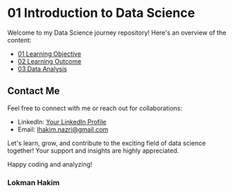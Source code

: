 # 01 Introduction to Data Science
Welcome to my Data Science journey repository! Here's an overview of the content:

- [01 Learning Objective](https://github.com/lokmanTech/01_Introduction_to_Data_Science/blob/main/01%20Learning%20Objective)
- [02 Learning Outcome](https://github.com/lokmanTech/01_Introduction_to_Data_Science/blob/main/02%20Learning%20Outcome)
- [03 Data Analysis](https://github.com/lokmanTech/01_Introduction_to_Data_Science/blob/main/03%20Data%20Analysis)    

## Contact Me

Feel free to connect with me or reach out for collaborations:

- LinkedIn: [Your LinkedIn Profile](https://www.linkedin.com/in/lhakimnazri/)
- Email: [lhakim.nazri@gmail.com](lhakim.nazri@gmail.com)

Let's learn, grow, and contribute to the exciting field of data science together! Your support and insights are highly appreciated.

Happy coding and analyzing!

### Lokman Hakim
